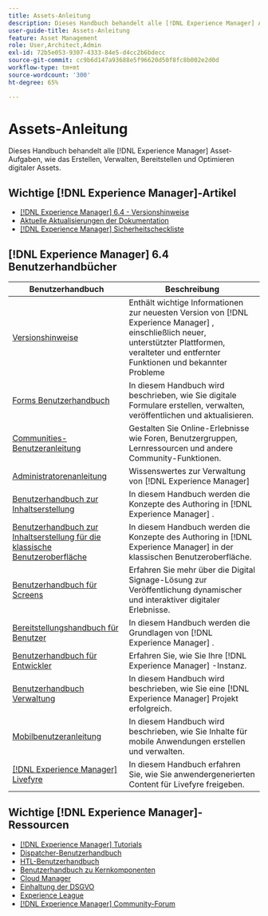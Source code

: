 ```yaml
---
title: Assets-Anleitung
description: Dieses Handbuch behandelt alle [!DNL Experience Manager] Asset-Aufgaben, wie das Erstellen, Verwalten, Bereitstellen und Optimieren digitaler Assets.
user-guide-title: Assets-Anleitung
feature: Asset Management
role: User,Architect,Admin
exl-id: 72b5e053-9307-4333-84e5-d4cc2b6bdecc
source-git-commit: cc9b6d147a93688e5f96620d50f8fc8b002e2d0d
workflow-type: tm+mt
source-wordcount: '300'
ht-degree: 65%

---
```


# Assets-Anleitung

Dieses Handbuch behandelt alle [!DNL Experience Manager] Asset-Aufgaben, wie das Erstellen, Verwalten, Bereitstellen und Optimieren digitaler Assets.

## Wichtige [!DNL Experience Manager]-Artikel

* [[!DNL Experience Manager] 6.4 - Versionshinweise](/help/release-notes/home.md)
* [Aktuelle Aktualisierungen der Dokumentation](https://experienceleague.adobe.com/docs/experience-manager-release-information/aem-release-updates/doc-updates/documentation-updates.html?lang=de)
* [[!DNL Experience Manager] Sicherheitscheckliste](/help/sites-administering/security-checklist.md)

## [!DNL Experience Manager] 6.4 Benutzerhandbücher

| Benutzerhandbuch | Beschreibung |
|--- |---|
| [Versionshinweise](/help/release-notes/home.md) | Enthält wichtige Informationen zur neuesten Version von [!DNL Experience Manager] , einschließlich neuer, unterstützter Plattformen, veralteter und entfernter Funktionen und bekannter Probleme |
| [Forms Benutzerhandbuch](/help/forms/home.md) | In diesem Handbuch wird beschrieben, wie Sie digitale Formulare erstellen, verwalten, veröffentlichen und aktualisieren. |
| [Communities-Benutzeranleitung](/help/communities/home.md) | Gestalten Sie Online-Erlebnisse wie Foren, Benutzergruppen, Lernressourcen und andere Community-Funktionen. |
| [Administratorenanleitung](/help/sites-administering/home.md) | Wissenswertes zur Verwaltung von [!DNL Experience Manager] |
| [Benutzerhandbuch zur Inhaltserstellung](/help/sites-authoring/home.md) | In diesem Handbuch werden die Konzepte des Authoring in [!DNL Experience Manager] . |
| [Benutzerhandbuch zur Inhaltserstellung für die klassische Benutzeroberfläche](/help/sites-classic-ui-authoring/home.md) | In diesem Handbuch werden die Konzepte des Authoring in [!DNL Experience Manager]  in der klassischen Benutzeroberfläche. |
| [Benutzerhandbuch für Screens](https://experienceleague.adobe.com/docs/experience-manager-screens/user-guide/aem-screens-introduction.html?lang=de) | Erfahren Sie mehr über die Digital Signage-Lösung zur Veröffentlichung dynamischer und interaktiver digitaler Erlebnisse. |
| [Bereitstellungshandbuch für Benutzer](/help/sites-deploying/home.md) | In diesem Handbuch werden die Grundlagen von [!DNL Experience Manager] . |
| [Benutzerhandbuch für Entwickler](/help/sites-developing/home.md) | Erfahren Sie, wie Sie Ihre [!DNL Experience Manager]  -Instanz. |
| [Benutzerhandbuch Verwaltung](/help/managing/home.md) | In diesem Handbuch wird beschrieben, wie Sie eine [!DNL Experience Manager]  Projekt erfolgreich. |
| [Mobilbenutzeranleitung](/help/mobile/home.md) | In diesem Handbuch wird beschrieben, wie Sie Inhalte für mobile Anwendungen erstellen und verwalten. |
| [[!DNL Experience Manager]  Livefyre](https://experienceleague.adobe.com/docs/livefyre/using/home.html?lang=de) | In diesem Handbuch erfahren Sie, wie Sie anwendergenerierten Content für Livefyre freigeben. |

## Wichtige [!DNL Experience Manager]-Ressourcen

* [[!DNL Experience Manager]  Tutorials](https://experienceleague.adobe.com/docs/experience-manager-tutorials.html?lang=de)
* [Dispatcher-Benutzerhandbuch](https://experienceleague.adobe.com/docs/experience-manager-dispatcher/using/dispatcher.html?lang=de)
* [HTL-Benutzerhandbuch](https://experienceleague.adobe.com/docs/experience-manager-htl/using/overview.html?lang=de)
* [Benutzerhandbuch zu Kernkomponenten](https://experienceleague.adobe.com/docs/experience-manager-core-components/using/introduction.html?lang=de)
* [Cloud Manager](https://experienceleague.adobe.com/docs/experience-manager-cloud-manager/using/introduction-to-cloud-manager.html?lang=de)
* [Einhaltung der DSGVO](/help/managing/data-protection-and-privacy.md)
* [Experience League](https://experienceleague.adobe.com/?promoid=K42KVXHD&amp;mv=other&amp;lang=de#recommended/solutions/experience-manager)
* [[!DNL Experience Manager]  Community-Forum](https://experienceleaguecommunities.adobe.com/t5/adobe-experience-manager/ct-p/adobe-experience-manager-community?profile.language=de)
